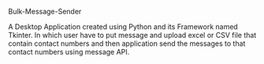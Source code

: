Bulk-Message-Sender

A Desktop Application created using Python and its Framework named Tkinter.
In which user have to put message and upload excel or CSV file that contain contact numbers and then application send the messages to that contact numbers using message API.
